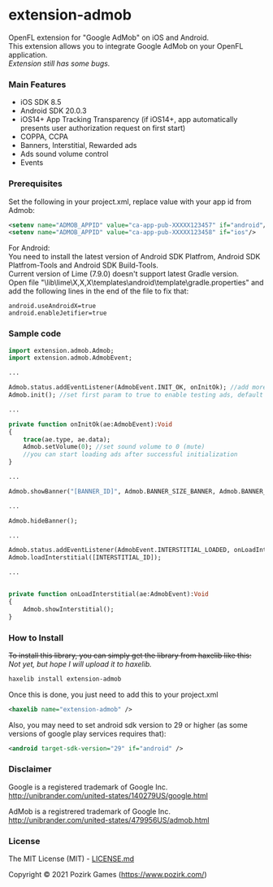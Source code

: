 # extension-admob

OpenFL extension for "Google AdMob" on iOS and Android.<br />
This extension allows you to integrate Google AdMob on your OpenFL application.<br />
*Extension still has some bugs.*

### Main Features

* iOS SDK 8.5
* Android SDK 20.0.3
* iOS14+ App Tracking Transparency (if iOS14+, app automatically presents user authorization request on first start)
* COPPA, CCPA
* Banners, Interstitial, Rewarded ads
* Ads sound volume control
* Events

### Prerequisites
Set the following in your project.xml, replace value with your app id from Admob:
```xml
<setenv name="ADMOB_APPID" value="ca-app-pub-XXXXX123457" if="android"/>
<setenv name="ADMOB_APPID" value="ca-app-pub-XXXXX123458" if="ios"/>
```

For Android:<br />
You need to install the latest version of Android SDK Platfrom, Android SDK Platfrom-Tools and Android SDK Build-Tools.<br />
Current version of Lime (7.9.0) doesn't support latest Gradle version.<br />
Open file "\lib\lime\X,X,X\templates\android\template\gradle.properties" and add the following lines in the end of the file to fix that:
```
android.useAndroidX=true
android.enableJetifier=true
```

### Sample code

```haxe
import extension.admob.Admob;
import extension.admob.AdmobEvent;

...

Admob.status.addEventListener(AdmobEvent.INIT_OK, onInitOk); //add more event listeners, if needed
Admob.init(); //set first param to true to enable testing ads, default is false

...

private function onInitOk(ae:AdmobEvent):Void
{
	trace(ae.type, ae.data);
	Admob.setVolume(0); //set sound volume to 0 (mute)
	//you can start loading ads after successful initialization
}

...

Admob.showBanner("[BANNER_ID]", Admob.BANNER_SIZE_BANNER, Admob.BANNER_ALIGN_TOP);

...

Admob.hideBanner();

...

Admob.status.addEventListener(AdmobEvent.INTERSTITIAL_LOADED, onLoadInterstitial);
Admob.loadInterstitial([INTERSTITIAL_ID]);

...


private function onLoadInterstitial(ae:AdmobEvent):Void
{
	Admob.showInterstitial();
}
```

### How to Install

~~To install this library, you can simply get the library from haxelib like this:~~<br />
*Not yet, but hope I will upload it to haxelib.*
```bash
haxelib install extension-admob
```

Once this is done, you just need to add this to your project.xml
```xml
<haxelib name="extension-admob" />
```

Also, you may need to set android sdk version to 29 or higher (as some versions of google play services requires that):
```xml
<android target-sdk-version="29" if="android" />
```

### Disclaimer

Google is a registered trademark of Google Inc.
http://unibrander.com/united-states/140279US/google.html

AdMob is a registrered trademark of Google Inc.
http://unibrander.com/united-states/479956US/admob.html

### License

The MIT License (MIT) - [LICENSE.md](LICENSE.md)

Copyright &copy; 2021 Pozirk Games (https://www.pozirk.com/)
